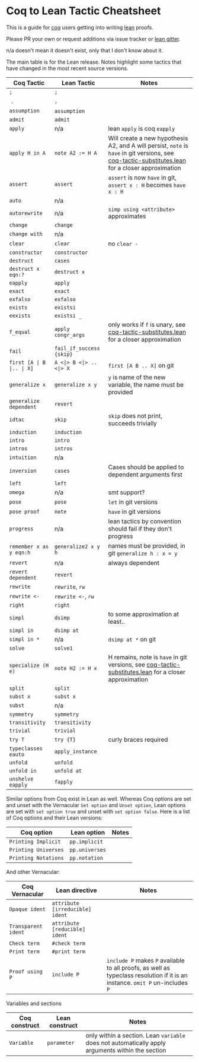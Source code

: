 # Coq to Lean Tactic Cheatsheet
This is a guide for [coq](https://coq.inria.fr/) users getting into writing [lean](https://leanprover.github.io/) proofs.

Please PR your own or request additions via issue tracker or [lean gitter](https://gitter.im/leanprover_public/Lobby).

n/a doesn't mean it doesn't exist, only that I don't know about it.

The main table is for the Lean release. Notes highlight some tactics that have changed in the most recent source versions.

| Coq Tactic | Lean Tactic | Notes |
| ---------- | ----------- | ------|
|  `;`       |   `;`       |       |
|  `.`       |   `,`       |       |
| `assumption` | `assumption`   |      |
| `admit` | `admit` | |
| `apply` | n/a | lean `apply` is coq `eapply` |
| `apply H in A` | `note A2 := H A` | Will create a new hypothesis A2, and A will persist, `note` is `have` in git versions, see [coq-tactic-substitutes.lean](coq-tactic-substitutes.lean) for a closer approximation |
| `assert` | `assert` | `assert` is now `have` in git, `assert x : H` becomes `have x : H` |
| `auto`  | n/a | |
| `autorewrite` | n/a | `simp using <attribute>` approximates |
| `change` | `change` | |
| `change with` | n/a | |
| `clear` | `clear` | no `clear -` |
| `constructor` | `constructor` | | 
| `destruct` | `cases` | |
| `destruct x eqn:?` | `destruct x` | |
| `eapply` | `apply` | |
| `exact` | `exact` | |
| `exfalso` | `exfalso` | |
| `exists` | `existsi` | |
| `eexists` | `existsi _` | |
| `f_equal` | `apply congr_args` | only works if `f` is unary, see [coq-tactic-substitutes.lean](coq-tactic-substitutes.lean) for a closer approximation |
| `fail` | `fail_if_success {skip}` | |
| `first [A \| B \|.. \| X]` | `A <\|> B <\|> .. <\|> X` | `first [A B .. X]` on git| 
| `generalize x` | `generalize x y` | `y` is name of the new variable, the name must be provided |
| `generalize dependent` | `revert` | |
| `idtac` | `skip` | `skip` does not print, succeeds trivially |
| `induction` | `induction` | | 
| `intro` | `intro` | |
| `intros` | `intros` | |
| `intuition` | n/a | |
| `inversion` | `cases` | Cases should be applied to dependent arguments first |
| `left` | `left` | |
| `omega` | n/a | smt support? |
| `pose` | `pose` | `let` in git versions |
| `pose proof` | `note` | `have` in git versions |
| `progress` | n/a | lean tactics by convention should fail if they don't progress|
| `remember x as y eqn:h` | `generalize2 x y h` | names must be provided, in git `generalize h : x = y` |
| `revert` | n/a | always dependent|
| `revert dependent` | `revert` | |
| `rewrite` | `rewrite`, `rw` | |
| `rewrite <-` | `rewrite <-`, `rw` | |
| `right` | `right` | |
| `simpl` | `dsimp` | to some approximation at least.. |
| `simpl in` | `dsimp at` | |
| `simpl in *` | n/a| `dsimp at *` on git |
| `solve` | `solve1` | |
| `specialize (H e)` | `note H2 := H x` | H remains, note is `have` in git versions, see [coq-tactic-substitutes.lean](coq-tactic-substitutes.lean) for a closer approximation |
| `split` | `split` | |
| `subst x` | `subst x` | |
| `subst` | n/a | |
| `symmetry` | `symmetry` | |
| `transitivity` | `transitivity` | |
| `trivial` | `trivial` | |
| `try T` | `try {T}` | curly braces required |
| `typeclasses eauto` | `apply_instance` | |
| `unfold` | `unfold` | |
| `unfold in` | `unfold at` | |
| `unshelve eapply` | `fapply` | |

Similar options from Coq exist in Lean as well. Whereas Coq options are set and unset with the Vernacular `Set option` and `Unset option`, Lean options are set with `set option true` and unset with `set option false`. Here is a list of Coq options and their Lean versions:

| Coq option | Lean option | Notes |
|------------|-------------|-------|
| `Printing Implicit` | `pp.implicit` | |
| `Printing Universes` | `pp.universes` | |
| `Printing Notations` | `pp.notation` | |

And other Vernacular:

| Coq Vernacular | Lean directive | Notes |
|----------------|----------------|-------|
| `Opaque ident` | `attribute [irreducible] ident` | |
| `Transparent ident` | `attribute [reducible] ident` | |
| `Check term` | `#check term` | |
| `Print term` | `#print term` | |
| `Proof using P` | `include P` | `include P` makes `P` available to all proofs, as well as typeclass resolution if it is an instance. `omit P` un-includes `P` |

Variables and sections

| Coq construct | Lean construct | Notes |
| -             | -              | -     |
| `Variable`      | `parameter`      | only within a section. Lean `variable` does not automatically apply arguments within the section |
 
